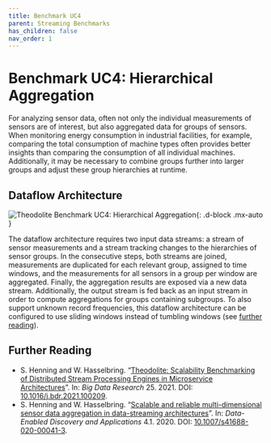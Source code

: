 ```yaml
---
title: Benchmark UC4
parent: Streaming Benchmarks
has_children: false
nav_order: 1
---
```


# Benchmark UC4: Hierarchical Aggregation

For analyzing sensor data, often not only the individual measurements of sensors are of interest, but also aggregated data for
groups of sensors. When monitoring energy consumption in industrial facilities, for example, comparing the total consumption
of machine types often provides better insights than comparing the consumption of all individual machines. Additionally, it may
be necessary to combine groups further into larger groups and adjust these group hierarchies at runtime.

## Dataflow Architecture

![Theodolite Benchmark UC4: Hierarchical Aggregation](../../assets/images/arch-uc4.svg){: .d-block .mx-auto }

The dataflow architecture requires two input data streams: a stream of sensor measurements and a stream tracking changes to the hierarchies of sensor groups. In the consecutive steps, both streams are joined, measurements are duplicated for each relevant group, assigned to time windows, and the measurements for all sensors in a group per window are aggregated. Finally, the aggregation results are exposed via a new data stream. Additionally, the output stream is fed back as an input stream in order to compute aggregations for groups containing subgroups. To also support unknown record frequencies, this dataflow architecture can be configured to use sliding windows instead of tumbling windows (see [further reading](#further-reading)).

## Further Reading

* S. Henning and W. Hasselbring. “[Theodolite: Scalability Benchmarking of Distributed Stream Processing Engines in Microservice Architectures](https://arxiv.org/abs/2009.00304)”. In: *Big Data Research* 25. 2021. DOI: [10.1016/j.bdr.2021.100209](https://doi.org/10.1016/j.bdr.2021.100209).
* S. Henning and W. Hasselbring. “[Scalable and reliable multi-dimensional sensor data aggregation in data-streaming architectures](https://doi.org/10.1007/s41688-020-00041-3)”. In: *Data-Enabled Discovery and Applications* 4.1. 2020. DOI: [10.1007/s41688-020-00041-3](https://doi.org/10.1007/s41688-020-00041-3).